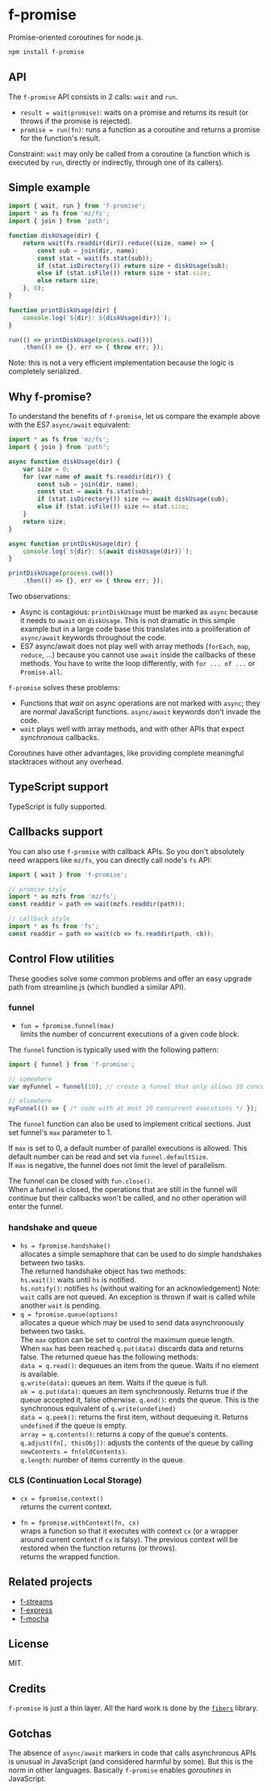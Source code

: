 # f-promise

Promise-oriented coroutines for node.js.

```sh
npm install f-promise
```

## API

The `f-promise` API consists in 2 calls: `wait` and `run`.

* `result = wait(promise)`:  waits on a promise and returns its result (or throws if the promise is rejected).
* `promise = run(fn)`: runs a function as a coroutine and returns a promise for the function's result.

Constraint: `wait` may only be called from a coroutine (a function which is executed by `run`, directly or indirectly, through one of its callers).

## Simple example

```js
import { wait, run } from 'f-promise';
import * as fs from 'mz/fs';
import { join } from 'path';

function diskUsage(dir) {
    return wait(fs.readdir(dir)).reduce((size, name) => {
        const sub = join(dir, name);
        const stat = wait(fs.stat(sub));
        if (stat.isDirectory()) return size + diskUsage(sub);
        else if (stat.isFile()) return size + stat.size;
        else return size;
    }, 0);
}

function printDiskUsage(dir) {
    console.log(`${dir}: ${diskUsage(dir)}`);
}

run(() => printDiskUsage(process.cwd()))
    .then(() => {}, err => { throw err; });
```

Note: this is not a very efficient implementation because the logic is completely
serialized.

## Why f-promise?

To understand the benefits of `f-promise`, let us compare the example above with the ES7 `async/await` equivalent:

```js
import * as fs from 'mz/fs';
import { join } from 'path';

async function diskUsage(dir) {
    var size = 0;
    for (var name of await fs.readdir(dir)) {
        const sub = join(dir, name);
        const stat = await fs.stat(sub);
        if (stat.isDirectory()) size += await diskUsage(sub);
        else if (stat.isFile()) size += stat.size;
    }
    return size;
}

async function printDiskUsage(dir) {
    console.log(`${dir}: ${await diskUsage(dir)}`);
}

printDiskUsage(process.cwd())
    .then(() => {}, err => { throw err; });
```

Two observations:

* Async is contagious: `printDiskUsage` must be marked as `async` 
because it needs to `await` on `diskUsage`.
This is not dramatic in this simple example but in a large code base this translates
into a proliferation of `async/await` keywords throughout the code.
* ES7 async/await does not play well with array methods (`forEach`, `map`, `reduce`, ...) 
because you cannot use `await` inside the callbacks of these methods. 
You have to write the loop differently, with `for ... of ...` or `Promise.all`.

`f-promise` solves these problems:

* Functions that _wait_ on async operations are not marked with `async`; 
they are _normal_ JavaScript functions. `async/await` keywords don't invade the code.
* `wait` plays well with array methods, and with other APIs that expect _synchronous_ callbacks.

Coroutines have other advantages, like providing complete meaningful stacktraces without any overhead.

## TypeScript support

TypeScript is fully supported.

## Callbacks support

You can also use `f-promise` with callback APIs. 
So you don't absolutely need wrappers like `mz/fs`, you can directly call node's `fs` API:

```javascript
import { wait } from 'f-promise';

// promise style
import * as mzfs from 'mz/fs';
const readdir = path => wait(mzfs.readdir(path));

// callback style
import * as fs from 'fs';
const readdir = path => wait(cb => fs.readdir(path, cb));
````

## Control Flow utilities

These goodies solve some common problems and offer an easy upgrade path from streamline.js (which bundled a similar API).
 
### funnel

* `fun = fpromise.funnel(max)`  
  limits the number of concurrent executions of a given code block.

The `funnel` function is typically used with the following pattern:

``` javascript
import { funnel } from 'f-promise';

// somewhere
var myFunnel = funnel(10); // create a funnel that only allows 10 concurrent executions.

// elsewhere
myFunnel(() => { /* code with at most 10 concurrent executions */ });
```

The `funnel` function can also be used to implement critical sections. Just set funnel's `max` parameter to 1.

If `max` is set to 0, a default number of parallel executions is allowed. 
This default number can be read and set via `funnel.defaultSize`.  
If `max` is negative, the funnel does not limit the level of parallelism.

The funnel can be closed with `fun.close()`.  
When a funnel is closed, the operations that are still in the funnel will continue but their callbacks
won't be called, and no other operation will enter the funnel.

### handshake and queue

* `hs = fpromise.handshake()`  
  allocates a simple semaphore that can be used to do simple handshakes between two tasks.  
  The returned handshake object has two methods:  
  `hs.wait()`: waits until `hs` is notified.  
  `hs.notify()`: notifies `hs` (without waiting for an acknowledgement)
  Note: `wait` calls are not queued. An exception is thrown if wait is called while another `wait` is pending.
* `q = fpromise.queue(options)`  
  allocates a queue which may be used to send data asynchronously between two tasks.  
  The `max` option can be set to control the maximum queue length.  
  When `max` has been reached `q.put(data)` discards data and returns false.
  The returned queue has the following methods:  
  `data = q.read()`: dequeues an item from the queue. Waits if no element is available.  
  `q.write(data)`:  queues an item. Waits if the queue is full.  
  `ok = q.put(data)`: queues an item synchronously. Returns true if the queue accepted it, false otherwise. 
  `q.end()`: ends the queue. This is the synchronous equivalent of `q.write(undefined)`  
  `data = q.peek()`: returns the first item, without dequeuing it. Returns `undefined` if the queue is empty.  
  `array = q.contents()`: returns a copy of the queue's contents.  
  `q.adjust(fn[, thisObj])`: adjusts the contents of the queue by calling `newContents = fn(oldContents)`.  
  `q.length`: number of items currently in the queue.  

### CLS (Continuation Local Storage)

* `cx = fpromise.context()`  
  returns the current context.

* `fn = fpromise.withContext(fn, cx)`  
  wraps a function so that it executes with context `cx` (or a wrapper around current context if `cx` is falsy).
  The previous context will be restored when the function returns (or throws).  
  returns the wrapped function.

## Related projects

* [f-streams](https://github.com/Sage/f-streams)
* [f-express](https://github.com/Sage/f-express)
* [f-mocha](https://github.com/Sage/f-mocha)

## License

MIT.

## Credits

`f-promise` is just a thin layer. All the hard work is done by the [`fibers`](https://github.com/laverdet/node-fibers) library.

## Gotchas

The absence of `async/await` markers in code that calls asynchronous APIs is unusual in JavaScript (and considered harmful by some).
But this is the norm in other languages. Basically `f-promise` enables _goroutines_ in JavaScript.
